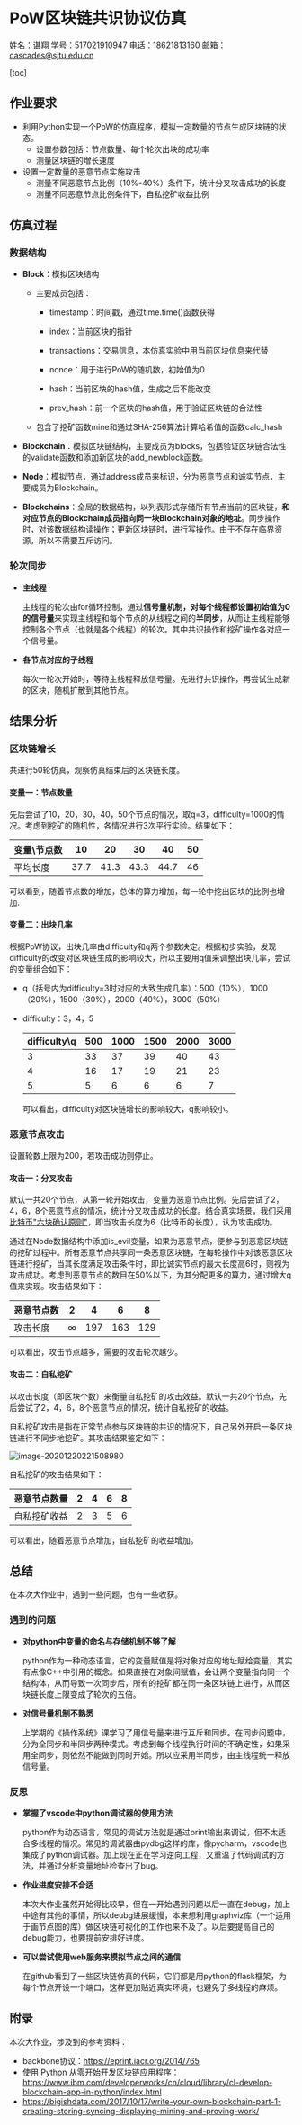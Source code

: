 # PoW区块链共识协议仿真

姓名：谌翔 	学号：517021910947 	电话：18621813160 	邮箱：cascades@sjtu.edu.cn

[toc]

## 作业要求

- 利用Python实现一个PoW的仿真程序，模拟一定数量的节点生成区块链的状态。
  - 设置参数包括：节点数量、每个轮次出块的成功率
  - 测量区块链的增长速度
- 设置一定数量的恶意节点实施攻击
  - 测量不同恶意节点比例（10%-40%）条件下，统计分叉攻击成功的长度
  - 测量不同恶意节点比例条件下，自私挖矿收益比例

## 仿真过程

### 数据结构

- **Block**：模拟区块结构

  - 主要成员包括：

    - timestamp：时间戳，通过time.time()函数获得
    - index：当前区块的指针

    - transactions：交易信息，本仿真实验中用当前区块信息来代替

    - nonce：用于进行PoW的随机数，初始值为0
    - hash：当前区块的hash值，生成之后不能改变
    - prev_hash：前一个区块的hash值，用于验证区块链的合法性

  - 包含了挖矿函数mine和通过SHA-256算法计算哈希值的函数calc_hash

- **Blockchain**：模拟区块链结构，主要成员为blocks，包括验证区块链合法性的validate函数和添加新区块的add_newblock函数。
- **Node**：模拟节点，通过address成员来标识，分为恶意节点和诚实节点，主要成员为Blockchain。
- **Blockchains**：全局的数据结构，以列表形式存储所有节点当前的区块链，**和对应节点的Blockchain成员指向同一块Blockchain对象的地址**。同步操作时，对该数据结构读操作；更新区块链时，进行写操作。由于不存在临界资源，所以不需要互斥访问。

### 轮次同步

- **主线程**

  主线程的轮次由for循环控制，通过**信号量机制，对每个线程都设置初始值为0的信号量**来实现主线程和每个节点的从线程之间的**半同步**，从而让主线程能够控制各个节点（也就是各个线程）的轮次。其中共识操作和挖矿操作各对应一个信号量。

- **各节点对应的子线程**

  每次一轮次开始时，等待主线程释放信号量。先进行共识操作，再尝试生成新的区块，随机扩散到其他节点。

## 结果分析

### 区块链增长

共进行50轮仿真，观察仿真结束后的区块链长度。

#### 变量一：节点数量

先后尝试了10，20，30，40，50个节点的情况，取q=3，difficulty=1000的情况。考虑到挖矿的随机性，各情况进行3次平行实验。结果如下：

| 变量\节点数 | 10   | 20   | 30   | 40   | 50   |
| ----------- | ---- | ---- | ---- | ---- | ---- |
| 平均长度    | 37.7 | 41.3 | 43.3 | 44.7 | 46   |

可以看到，随着节点数的增加，总体的算力增加，每一轮中挖出区块的比例也增加.

#### 变量二：出块几率

根据PoW协议，出块几率由difficulty和q两个参数决定。根据初步实验，发现difficulty的改变对区块链生成的影响较大，所以主要用q值来调整出块几率，尝试的变量组合如下：

- q（括号内为difficulty=3时对应的大致生成几率）：500（10%），1000（20%），1500（30%），2000（40%），3000（50%）

- difficulty：3，4，5

  | difficulty\q | 500  | 1000 | 1500 | 2000 | 3000 |
  | ------------ | ---- | ---- | ---- | ---- | ---- |
  | 3            | 33   | 37   | 39   | 40   | 43   |
  | 4            | 16   | 17   | 19   | 21   | 23   |
  | 5            | 5    | 6    | 6    | 6    | 7    |

  可以看出，difficulty对区块链增长的影响较大，q影响较小。

### 恶意节点攻击

设置轮数上限为200，若攻击成功则停止。

#### 攻击一：分叉攻击

默认一共20个节点，从第一轮开始攻击，变量为恶意节点比例。先后尝试了2，4，6，8个恶意节点的情况，统计分叉攻击成功的长度。结合真实场景，我们采用[比特币"六块确认原则"](https://blog.csdn.net/u013288190/article/details/111149705)，即当攻击长度为6（比特币的长度），认为攻击成功。

通过在Node数据结构中添加is_evil变量，如果为恶意节点，便参与到恶意区块链的挖矿过程中。所有恶意节点共享同一条恶意区块链，在每轮操作中对该恶意区块链进行挖矿，当其长度满足攻击条件时，即比诚实节点的最大长度高6时，则视为攻击成功。考虑到恶意节点的数目在50%以下，为其分配更多的算力，通过增大q值来实现。攻击结果如下：

| 恶意节点数 | 2    | 4    | 6    | 8    |
| ---------- | ---- | ---- | ---- | ---- |
| 攻击长度   | ∞    | 197  | 163  | 129  |

可以看出，攻击节点越多，需要的攻击轮次越少。

#### 攻击二：自私挖矿

以攻击长度（即区块个数）来衡量自私挖矿的攻击效益。默认一共20个节点，先后尝试了2，4，6，8个恶意节点的情况，统计自私挖矿的收益。

自私挖矿攻击是指在正常节点参与区块链的共识的情况下，自己另外开启一条区块链进行不同步地挖矿。其攻击结果鉴定如下：

![image-20201220221508980](C:\Users\10152\AppData\Roaming\Typora\typora-user-images\image-20201220221508980.png)

自私挖矿的攻击结果如下：

| 恶意节点数量 | 2    | 4    | 6    | 8    |
| ------------ | ---- | ---- | ---- | ---- |
| 自私挖矿收益 | 2    | 3    | 5    | 6    |

可以看出，随着恶意节点增加，自私挖矿的收益增加。

## 总结

在本次大作业中，遇到一些问题，也有一些收获。

### 遇到的问题

- **对python中变量的命名与存储机制不够了解**

  python作为一种动态语言，它的变量赋值是将对象对应的地址赋给变量，其实有点像C++中引用的概念。如果直接在对象间赋值，会让两个变量指向同一个结构体，从而导致一次同步后，所有的挖矿都在同一条区块链上进行，从而区块链长度上限变成了轮次的五倍。

- **对信号量机制不熟悉**

  上学期的《操作系统》课学习了用信号量来进行互斥和同步。在同步问题中，分为全同步和半同步两种模式。考虑到每个线程执行时间的不确定性，如果采用全同步，则依然不能做到同时开始。所以应采用半同步，由主线程统一释放信号量。

### 反思

- **掌握了vscode中python调试器的使用方法**

  python作为动态语言，常见的调试方法就是通过print输出来调试，但不太适合多线程的情况。常见的调试器由pydbg这样的库，像pycharm，vscode也集成了python调试器。加上现在正在学习逆向工程，又重温了代码调试的方法，并通过分析变量地址检查出了bug。

- **作业进度安排不合适**

  本次大作业虽然开始得比较早，但在一开始遇到问题以后一直在debug，加上中途有其他的事情，所以deubg进展缓慢，本来想利用graphviz库（一个适用于画节点图的库）做区块链可视化的工作也来不及了。以后要提高自己的debug能力，也要提前安排好进度。

- **可以尝试使用web服务来模拟节点之间的通信**

  在github看到了一些区块链仿真的代码，它们都是用python的flask框架，为每个节点开设一个端口，这样更加贴近真实环境，也避免了多线程的麻烦。

## 附录

本次大作业，涉及到的参考资料：

- backbone协议：https://eprint.iacr.org/2014/765
- 使用 Python 从零开始开发区块链应用程序：https://www.ibm.com/developerworks/cn/cloud/library/cl-develop-blockchain-app-in-python/index.html
- https://bigishdata.com/2017/10/17/write-your-own-blockchain-part-1-creating-storing-syncing-displaying-mining-and-proving-work/